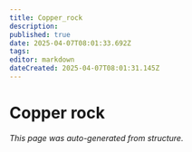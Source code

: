 ```yaml
---
title: Copper_rock
description: 
published: true
date: 2025-04-07T08:01:33.692Z
tags: 
editor: markdown
dateCreated: 2025-04-07T08:01:31.145Z
---
```


# Copper rock

*This page was auto-generated from structure.*